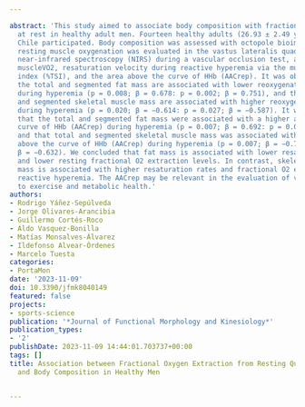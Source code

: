 ---
abstract: 'This study aimed to associate body composition with fractional oxygen extraction
  at rest in healthy adult men. Fourteen healthy adults (26.93 ± 2.49 years) from
  Chile participated. Body composition was assessed with octopole bioimpedance, and
  resting muscle oxygenation was evaluated in the vastus lateralis quadriceps with
  near-infrared spectroscopy (NIRS) during a vascular occlusion test, analyzing the
  muscleVO2, resaturation velocity during reactive hyperemia via the muscle saturation
  index (%TSI), and the area above the curve of HHb (AACrep). It was observed that
  the total and segmented fat mass are associated with lower reoxygenation velocities
  during hyperemia (p = 0.008; β = 0.678: p = 0.002; β = 0.751), and that the total
  and segmented skeletal muscle mass are associated with higher reoxygenation velocities
  during hyperemia (p = 0.020; β = −0.614: p = 0.027; β = −0.587). It was also observed
  that the total and segmented fat mass were associated with a higher area above the
  curve of HHb (AACrep) during hyperemia (p = 0.007; β = 0.692: p = 0.037; β = 0.564),
  and that total and segmented skeletal muscle mass was associated with a lower area
  above the curve of HHb (AACrep) during hyperemia (p = 0.007; β = −0.703: p = 0.017;
  β = −0.632). We concluded that fat mass is associated with lower resaturation rates
  and lower resting fractional O2 extraction levels. In contrast, skeletal muscle
  mass is associated with higher resaturation rates and fractional O2 extraction during
  reactive hyperemia. The AACrep may be relevant in the evaluation of vascular adaptations
  to exercise and metabolic health.'
authors:
- Rodrigo Yáñez-Sepúlveda
- Jorge Olivares-Arancibia
- Guillermo Cortés-Roco
- Aldo Vasquez-Bonilla
- Matías Monsalves-Álvarez
- Ildefonso Alvear-Órdenes
- Marcelo Tuesta
categories:
- PortaMon
date: '2023-11-09'
doi: 10.3390/jfmk8040149
featured: false
projects:
- sports-science
publication: '*Journal of Functional Morphology and Kinesiology*'
publication_types:
- '2'
publishDate: 2023-11-09 14:44:01.703737+00:00
tags: []
title: Association between Fractional Oxygen Extraction from Resting Quadriceps Muscle
  and Body Composition in Healthy Men

---
